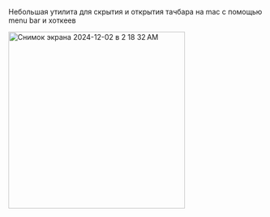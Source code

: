 Небольшая утилита для скрытия и открытия тачбара на mac с помощью menu bar и хоткеев

<img width="348" alt="Снимок экрана 2024-12-02 в 2 18 32 AM" src="https://github.com/user-attachments/assets/4b257002-8e84-4ade-b886-b68d275fb68d">
